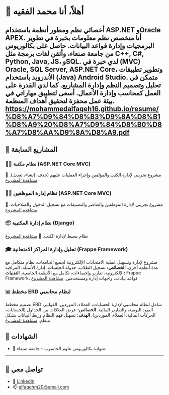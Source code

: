 # 👋 أهلاً، أنا محمد الفقيه

أخصائي نظم ومطور أنظمة باستخدام ASP.NET وOracle APEX.
أنا متخصص نظم معلومات بخبرة في تطوير البرمجيات وإدارة قواعد البيانات. حاصل على بكالوريوس من جامعة صنعاء، وأتقن لغات برمجة مثل C++, C#, Python, Java, JS، وSQL. لدي خبرة في (MVC) Oracle, SQL Server, ASP.NET Core، وتطوير تطبيقات الأندرويد باستخدام (Java) Android Studio. متمكن في تحليل وتصميم النظم وإدارة المشاريع. كما لدي القدرة على العمل كمحاسب وإدارة الأعمال. أسعى لتطبيق مهاراتي في بيئة عمل محفزة لتحقيق أهداف المنظمة.
https://mohammedalfaqeh16.github.io/resume/%D8%A7%D9%84%D8%B3%D9%8A%D8%B1%D8%A9%20%D8%A7%D9%84%D8%B0%D8%A7%D8%AA%D9%8A%D8%A9.pdf
---

## 💼 المشاريع السابقة

### 🧑‍💼 نظام مكتبة (ASP.NET Core MVC)

مشروع تجريبي لإدارة الكتب والمؤلفين وإجراء العمليات عليهم (حذف، إنشاء، تعديل).
🔗 [مشاهدة المشروع](https://github.com/MohammedAlfaqeh16/Bookstore.git)

### 🧑‍💼 نظام إدارة الموظفين (ASP.NET Core MVC)

مشروع تجريبي لإدارة الموظفين والعناصر والتصنيفات مع تسجيل الدخول والصلاحيات.
🔗 [مشاهدة المشروع](https://github.com/MohammedAlfaqeh16/employee-management-system.git)

### 📦 نظام إدارة المكتبية (Django)

نظام بسيط لإدارة الكتب.
🔗 [مشاهدة المشروع](https://github.com/MohammedAlfaqeh16/mm)

### 🎓 تحليل وإدارة المراكز الامتحانية (Frappe Framework)

مشروع لإدارة وتسهيل عملية الامتحانات الإلكترونية لجميع الجامعات. نظام متكامل مع عدة أنظمة أخرى.
**الخصائص:** تسجيل الطلاب، جدولة الجلسات، إدارة الأسئلة، المراقبة الإلكترونية، تقارير وإحصاءات، تكامل مع الأنظمة الجامعية.
**التقنيات:** Frappe Framework، قواعد بيانات، واجهات إدارة ومستخدمين.
 [مشاهدة المشروع](https://github.com/MohammedAlfaqeh16/analysis)
### 📊 مخطط ERD لنظام محاسبي

تصميم مخطط ERD شامل لنظام محاسبي لإدارة الحسابات، العملاء، الموردين، الفواتير، القيود اليومية، والتقارير المالية.
**الخصائص:** عرض العلاقات بين الجداول (الحسابات، الحركات المالية، العملاء، الموردين).
**الهدف:** تسهيل فهم النظام وربط البيانات بشكل منظم.
 [مشاهدة المشروع](https://github.com/MohammedAlfaqeh16/analysis)


## 📜 الشهادات

* 🏅 شهادة بكالوريوس علوم الحاسوب – جامعة صنعاء.

---

## 📧 تواصل معي

* 💼 [LinkedIn](https://www.linkedin.com/in/mohammed-al-faqeh-5037042b8)
* 📫 [alfaqehm20@email.com](mailto:alfaqehm20@email.com)
